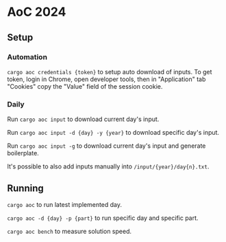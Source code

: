 # AoC 2024

## Setup

### Automation 

`cargo aoc credentials {token}` to setup auto download of inputs. To get token, login in Chrome, open developer tools,
then in "Application" tab "Cookies" copy the "Value" field of the session cookie.

### Daily

Run `cargo aoc input` to download current day's input.

Run `cargo aoc input -d {day} -y {year}` to download specific day's input.

Run `cargo aoc input -g` to download current day's input and generate boilerplate.

It's possible to also add inputs manually into `/input/{year}/day{n}.txt`.

## Running

`cargo aoc` to run latest implemented day.

`cargo aoc -d {day} -p {part}` to run specific day and specific part.

`cargo aoc bench` to measure solution speed.
